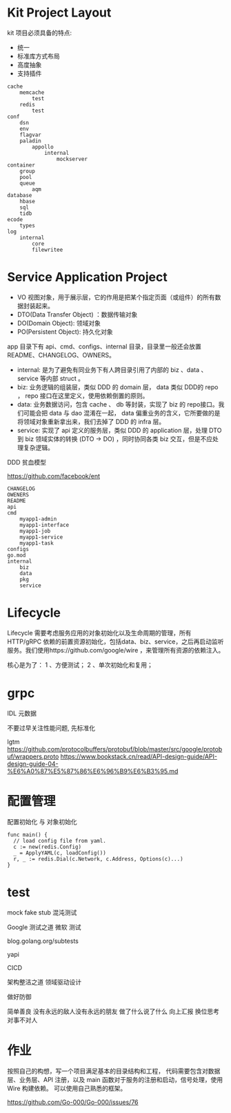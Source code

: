 
# Kit Project Layout
kit 项目必须具备的特点:
- 统一
- 标准库方式布局
- 高度抽象
- 支持插件

```
cache
    memcache
        test
    redis
        test
conf
    dsn
    env
    flagvar
    paladin
        appollo
            internal
                mockserver
container
    group
    pool
    queue
        aqm
database
    hbase
    sql
    tidb
ecode
    types
log
    internal
        core
        filewritee
```


# Service Application Project
- VO 视图对象，用于展示层，它的作用是把某个指定页面（或组件）的所有数据封装起来。
- DTO(Data Transfer Object) ：数据传输对象
- DO(Domain Object):  领域对象
- PO(Persistent Object):  持久化对象

app 目录下有 api、cmd、configs、internal 目录，目录里一般还会放置 README、CHANGELOG、OWNERS。
- internal:  是为了避免有同业务下有人跨目录引用了内部的 biz 、data 、 service  等内部 struct 。
- biz:  业务逻辑的组装层，类似 DDD  的 domain  层， data  类似 DDD的 repo ， repo  接口在这里定义，使用依赖倒置的原则。
- data:  业务数据访问，包含 cache 、 db  等封装，实现了 biz  的 repo接口。我们可能会把 data  与 dao  混淆在一起， data  偏重业务的含义，它所要做的是将领域对象重新拿出来，我们去掉了 DDD  的 infra 层。
- service:  实现了 api  定义的服务层，类似 DDD  的 application  层，处理 DTO  到 biz  领域实体的转换 (DTO -> DO) ，同时协同各类 biz  交互，但是不应处理复杂逻辑。

DDD 贫血模型

https://github.com/facebook/ent

```
CHANGELOG
OWENERS
README
api
cmd
    myapp1-admin
    myapp1-interface
    myapp1-job
    myapp1-service
    myapp1-task
configs
go.mod
internal
    biz
    data
    pkg
    service
```

# Lifecycle
Lifecycle 需要考虑服务应用的对象初始化以及生命周期的管理，所有 HTTP/gRPC 依赖的前置资源初始化，包括data、biz、service，之后再启动监听服务。我们使用https://github.com/google/wire ，来管理所有资源的依赖注入。


核心是为了： 1 、方便测试； 2 、单次初始化和复用；


# grpc

IDL
元数据

不要过早关注性能问题, 先标准化

lgtm
https://github.com/protocolbuffers/protobuf/blob/master/src/google/protobuf/wrappers.proto
https://www.bookstack.cn/read/API-design-guide/API-design-guide-04-%E6%A0%87%E5%87%86%E6%96%B9%E6%B3%95.md


# 配置管理
配置初始化 与 对象初始化

```
func main() {
  // load config file from yaml.
  c := new(redis.Config)
  _ = ApplyYAML(c, loadConfig())
  r, _ := redis.Dial(c.Network, c.Address, Options(c)...)
}
```


# test

mock fake stub 混沌测试

Google 测试之道
微软 测试

blog.golang.org/subtests

yapi

CICD

架构整洁之道
领域驱动设计


做好防御

简单善良
没有永远的敌人没有永远的朋友
做了什么说了什么
向上汇报 换位思考
对事不对人


# 作业

按照自己的构想，写一个项目满足基本的目录结构和工程，
代码需要包含对数据层、业务层、API 注册，以及 main 函数对于服务的注册和启动，信号处理，使用 Wire 构建依赖。
可以使用自己熟悉的框架。

https://github.com/Go-000/Go-000/issues/76